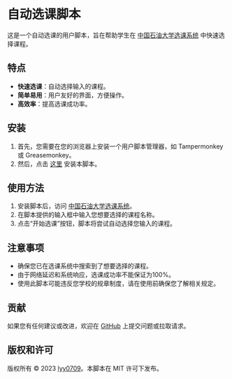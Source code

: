 # 自动选课脚本

这是一个自动选课的用户脚本，旨在帮助学生在 [中国石油大学选课系统](https://bk.cup.edu.cn/course-selection) 中快速选择课程。

## 特点

- **快速选课**：自动选择输入的课程。
- **简单易用**：用户友好的界面，方便操作。
- **高效率**：提高选课成功率。

## 安装

1. 首先，您需要在您的浏览器上安装一个用户脚本管理器，如 Tampermonkey 或 Greasemonkey。
2. 然后，点击 [这里](https://github.com/lyy0709/select_course/raw/main/自动选课脚本.js) 安装本脚本。

## 使用方法

1. 安装脚本后，访问 [中国石油大学选课系统](https://bk.cup.edu.cn/course-selection)。
2. 在脚本提供的输入框中输入您想要选择的课程名称。
3. 点击“开始选课”按钮，脚本将尝试自动选择您输入的课程。

## 注意事项

- 确保您已在选课系统中搜索到了想要选择的课程。
- 由于网络延迟和系统响应，选课成功率不能保证为100%。
- 使用此脚本可能违反您学校的规章制度，请在使用前确保您了解相关规定。

## 贡献

如果您有任何建议或改进，欢迎在 [GitHub](https://github.com/lyy0709/select_course) 上提交问题或拉取请求。

## 版权和许可

版权所有 © 2023 [lyy0709](https://github.com/lyy0709)。本脚本在 MIT 许可下发布。
